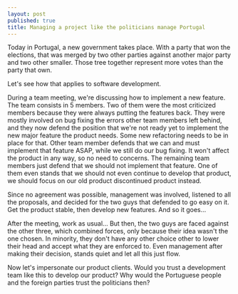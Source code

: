```yaml
---
layout: post
published: true
title: Managing a project like the politicians manage Portugal
---
```



Today in Portugal, a new government takes place. With a party that won the elections, that was merged by two other parties against another major party and two other smaller. Those tree together represent more votes than the party that own.

Let's see how that applies to software development.

During a team meeting, we're discussing how to implement a new feature. The team consists in 5 members.
Two of them were the most criticized members because they were always putting the features back. They were mostly involved on bug fixing the errors other team members left behind, and they now defend the position that we're not ready yet to implement the new major feature the product needs. Some new refactoring needs to be in place for that.
Other team member defends that we can and must implement that feature ASAP, while we still do our bug fixing. It won't affect the product in any way, so no need to concerns.
The remaining team members just defend that we should not implement that feature. One of them even stands that we should not even continue to develop that product, we should focus on our old product discontinued product instead.

Since no agreement was possible, management was involved, listened to all the proposals, and decided for the two guys that defended to go easy on it. Get the product stable, then develop new features. And so it goes...

After the meeting, work as usual... But then, the two guys are faced against the other three, which combined forces, only because their idea wasn't the one chosen. In minority, they don't have any other choice other to lower their head and accept what they are enforced to. Even management after making their decision, stands quiet and let all this just flow.

Now let's impersonate our product clients. Would you trust a development team like this to develop our product? Why would the Portuguese people and the foreign parties trust the politicians then?
